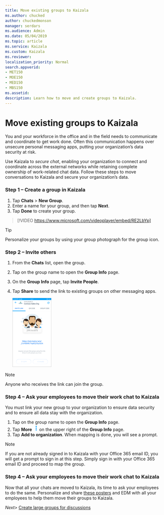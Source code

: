 ```yaml
---
title: Move existing groups to Kaizala 
ms.author: chucked
author: chuckedmonson
manager: serdars
ms.audience: Admin
ms.date: 05/04/2019
ms.topic: article
ms.service: Kaizala
ms.custom: Kaizala
ms.reviewer: 
localization_priority: Normal
search.appverid:
- MET150
- MOE150
- MED150
- MBS150
ms.assetid: 
description: Learn how to move and create groups to Kaizala.
---
```


# Move existing groups to Kaizala 

You and your workforce in the office and in the field needs to communicate and coordinate to get work done. Often this communication happens over unsecure personal messaging apps, putting your organization’s data security at risk.
 
Use Kaizala to *secure chat*, enabling your organization to connect and coordinate across the external networks while retaining complete ownership of work-related chat data. Follow these steps to move conversations to Kaizala and secure your organization’s data.

### Step 1 – Create a group in Kaizala

1. Tap **Chats** > **New Group**.
2. Enter a name for your group, and then tap **Next**.
3. Tap **Done** to create your group.

> [!VIDEO https://www.microsoft.com/videoplayer/embed/RE2LbYp] 

> [!TIP]
> Personalize your groups by using your group photograph for the group icon.

### Step 2 – Invite others

1. From the **Chats** list, open the group.
2. Tap on the group name to open the **Group Info** page.
3. On the **Group Info** page, tap **Invite People**.
4. Tap **Share** to send the link to existing groups on other messaging apps.

   ![Screenshot of invitation to a group](media/invite-people.png)

> [!NOTE]
> Anyone who receives the link can join the group. 

### Step 4 – Ask your employees to move their work chat to Kaizala 

You must link your new group to your organization to ensure data security and to ensure all data stay with the organization.

1. Tap on the group name to open the **Group Info** page.
2. Tap **More** ![Screenshot of More icon](media/more-icon.png)on the upper right of the **Group Info** page.
3. Tap **Add to organization**. When mapping is done, you will see a prompt.

> [!NOTE]
> If you are not already signed in to Kaizala with your Office 365 email ID, you will get a prompt to sign in at this step. Simply sign in with your Office 365 email ID and proceed to map the group. 

### Step 4 – Ask your employees to move their work chat to Kaizala 

Now that all your chats are moved to Kaizala, its time to ask your employees to do the same. Personalize and share [these posters](kaizala-overview.md) and EDM with all your employees to help them move their groups to Kaizala.


*Next>* [Create large groups for discussions](create-discussion-groups.md)
